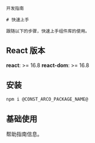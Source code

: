 `````
开发指南

# 快速上手

跟随以下的步骤，快速上手组件库的使用。
`````

## React 版本

**react**: >= 16.8
**react-dom**: >= 16.8

## 安装

```bash
npm i @CONST_ARCO_PACKAGE_NAME@
```

## 基础使用

帮助指南信息。
